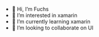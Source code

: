 - 👋 Hi, I’m Fuchs
- 👀 I’m interested in xamarin
- 🌱 I’m currently learning xamarin
- 💞️ I’m looking to collaborate on UI
